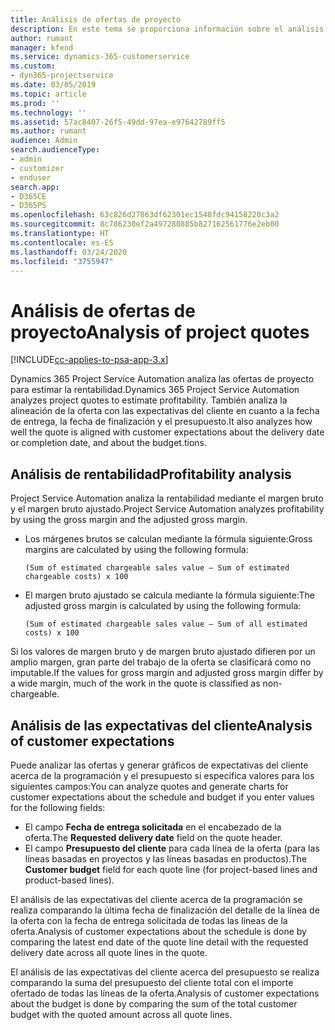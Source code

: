 ```yaml
---
title: Análisis de ofertas de proyecto
description: En este tema se proporciona información sobre el análisis de ofertas de proyecto.
author: rumant
manager: kfend
ms.service: dynamics-365-customerservice
ms.custom:
- dyn365-projectservice
ms.date: 03/05/2019
ms.topic: article
ms.prod: ''
ms.technology: ''
ms.assetid: 57ac8407-26f5-49dd-97ea-e97642789ff5
ms.author: rumant
audience: Admin
search.audienceType:
- admin
- customizer
- enduser
search.app:
- D365CE
- D365PS
ms.openlocfilehash: 63c826d27863df62301ec1548fdc94158220c3a2
ms.sourcegitcommit: 8c786230ef2a497280885b827162561776e2eb00
ms.translationtype: HT
ms.contentlocale: es-ES
ms.lasthandoff: 03/24/2020
ms.locfileid: "3755947"
---
```

# <a name="analysis-of-project-quotes"></a><span data-ttu-id="070af-103">Análisis de ofertas de proyecto</span><span class="sxs-lookup"><span data-stu-id="070af-103">Analysis of project quotes</span></span>

[!INCLUDE[cc-applies-to-psa-app-3.x](../includes/cc-applies-to-psa-app-3x.md)]

<span data-ttu-id="070af-104">Dynamics 365 Project Service Automation analiza las ofertas de proyecto para estimar la rentabilidad.</span><span class="sxs-lookup"><span data-stu-id="070af-104">Dynamics 365 Project Service Automation analyzes project quotes to estimate profitability.</span></span> <span data-ttu-id="070af-105">También analiza la alineación de la oferta con las expectativas del cliente en cuanto a la fecha de entrega, la fecha de finalización y el presupuesto.</span><span class="sxs-lookup"><span data-stu-id="070af-105">It also analyzes how well the quote is aligned with customer expectations about the delivery date or completion date, and about the budget.tions.</span></span>

## <a name="profitability-analysis"></a><span data-ttu-id="070af-106">Análisis de rentabilidad</span><span class="sxs-lookup"><span data-stu-id="070af-106">Profitability analysis</span></span>

<span data-ttu-id="070af-107">Project Service Automation analiza la rentabilidad mediante el margen bruto y el margen bruto ajustado.</span><span class="sxs-lookup"><span data-stu-id="070af-107">Project Service Automation analyzes profitability by using the gross margin and the adjusted gross margin.</span></span>

- <span data-ttu-id="070af-108">Los márgenes brutos se calculan mediante la fórmula siguiente:</span><span class="sxs-lookup"><span data-stu-id="070af-108">Gross margins are calculated by using the following formula:</span></span>

  `
    (Sum of estimated chargeable sales value – Sum of estimated chargeable costs) x 100
  `
- <span data-ttu-id="070af-109">El margen bruto ajustado se calcula mediante la fórmula siguiente:</span><span class="sxs-lookup"><span data-stu-id="070af-109">The adjusted gross margin is calculated by using the following formula:</span></span>

  `
    (Sum of estimated chargeable sales value – Sum of all estimated costs) x 100
  `

<span data-ttu-id="070af-110">Si los valores de margen bruto y de margen bruto ajustado difieren por un amplio margen, gran parte del trabajo de la oferta se clasificará como no imputable.</span><span class="sxs-lookup"><span data-stu-id="070af-110">If the values for gross margin and adjusted gross margin differ by a wide margin, much of the work in the quote is classified as non-chargeable.</span></span>

## <a name="analysis-of-customer-expectations"></a><span data-ttu-id="070af-111">Análisis de las expectativas del cliente</span><span class="sxs-lookup"><span data-stu-id="070af-111">Analysis of customer expectations</span></span>

<span data-ttu-id="070af-112">Puede analizar las ofertas y generar gráficos de expectativas del cliente acerca de la programación y el presupuesto si especifica valores para los siguientes campos:</span><span class="sxs-lookup"><span data-stu-id="070af-112">You can analyze quotes and generate charts for customer expectations about the schedule and budget if you enter values for the following fields:</span></span>

- <span data-ttu-id="070af-113">El campo **Fecha de entrega solicitada** en el encabezado de la oferta.</span><span class="sxs-lookup"><span data-stu-id="070af-113">The **Requested delivery date** field on the quote header.</span></span>
- <span data-ttu-id="070af-114">El campo **Presupuesto del cliente** para cada línea de la oferta (para las líneas basadas en proyectos y las líneas basadas en productos).</span><span class="sxs-lookup"><span data-stu-id="070af-114">The **Customer budget** field for each quote line (for project-based lines and product-based lines).</span></span>

<span data-ttu-id="070af-115">El análisis de las expectativas del cliente acerca de la programación se realiza comparando la última fecha de finalización del detalle de la línea de la oferta con la fecha de entrega solicitada de todas las líneas de la oferta.</span><span class="sxs-lookup"><span data-stu-id="070af-115">Analysis of customer expectations about the schedule is done by comparing the latest end date of the quote line detail with the requested delivery date across all quote lines in the quote.</span></span>

<span data-ttu-id="070af-116">El análisis de las expectativas del cliente acerca del presupuesto se realiza comparando la suma del presupuesto del cliente total con el importe ofertado de todas las líneas de la oferta.</span><span class="sxs-lookup"><span data-stu-id="070af-116">Analysis of customer expectations about the budget is done by comparing the sum of the total customer budget with the quoted amount across all quote lines.</span></span>
